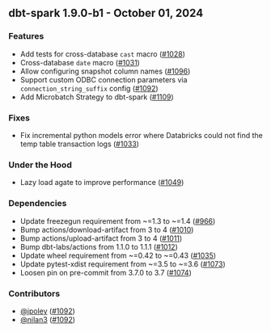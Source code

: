 ## dbt-spark 1.9.0-b1 - October 01, 2024

### Features

- Add tests for cross-database `cast` macro ([#1028](https://github.com/dbt-labs/dbt-spark/issues/1028))
- Cross-database `date` macro ([#1031](https://github.com/dbt-labs/dbt-spark/issues/1031))
- Allow configuring snapshot column names ([#1096](https://github.com/dbt-labs/dbt-spark/issues/1096))
- Support custom ODBC connection parameters via `connection_string_suffix` config ([#1092](https://github.com/dbt-labs/dbt-spark/issues/1092))
- Add Microbatch Strategy to dbt-spark ([#1109](https://github.com/dbt-labs/dbt-spark/issues/1109))

### Fixes

- Fix incremental python models error where Databricks could not find the temp table transaction logs ([#1033](https://github.com/dbt-labs/dbt-spark/issues/1033))

### Under the Hood

- Lazy load agate to improve performance ([#1049](https://github.com/dbt-labs/dbt-spark/issues/1049))

### Dependencies

- Update freezegun requirement from ~=1.3 to ~=1.4 ([#966](https://github.com/dbt-labs/dbt-spark/pull/966))
- Bump actions/download-artifact from 3 to 4 ([#1010](https://github.com/dbt-labs/dbt-spark/pull/1010))
- Bump actions/upload-artifact from 3 to 4 ([#1011](https://github.com/dbt-labs/dbt-spark/pull/1011))
- Bump dbt-labs/actions from 1.1.0 to 1.1.1 ([#1012](https://github.com/dbt-labs/dbt-spark/pull/1012))
- Update wheel requirement from ~=0.42 to ~=0.43 ([#1035](https://github.com/dbt-labs/dbt-spark/pull/1035))
- Update pytest-xdist requirement from ~=3.5 to ~=3.6 ([#1073](https://github.com/dbt-labs/dbt-spark/pull/1073))
- Loosen pin on pre-commit from 3.7.0 to 3.7 ([#1074](https://github.com/dbt-labs/dbt-spark/pull/1074))

### Contributors
- [@jpoley](https://github.com/jpoley) ([#1092](https://github.com/dbt-labs/dbt-spark/issues/1092))
- [@nilan3](https://github.com/nilan3) ([#1092](https://github.com/dbt-labs/dbt-spark/issues/1092))
